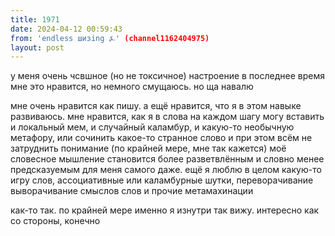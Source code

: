 ```yaml
---
title: 1971
date: 2024-04-12 00:59:43
from: 'endless шизing ⍼' (channel1162404975)
layout: post
---
```


у меня очень чсвшное (но не токсичное) настроение в последнее время мне это нравится, но немного смущаюсь. но ща навалю



мне очень нравится как пишу. а ещё нравится, что я в этом навыке развиваюсь. мне нравится, как я в слова на каждом шагу могу вставить и локальный мем, и случайный каламбур, и какую-то необычную метафору, или сочинить какое-то странное слово 
и при этом всём не затруднить понимание
(по крайней мере, мне так кажется)
моё словесное мышление становится более разветвлённым и словно менее предсказуемым для меня самого даже.
ещё я люблю в целом какую-то игру слов, ассоциативные или каламбурные шутки, переворачивание выворачивание смыслов слов и прочие метамахинации 

как-то так. по крайней мере именно я изнутри так вижу. интересно как со стороны, конечно
